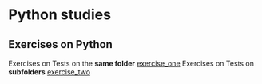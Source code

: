 # Python studies

## Exercises on Python

Exercises on Tests on the **same folder** [exercise_one](./exercise_one/README.md)
Exercises on Tests on **subfolders** [exercise_two](./exercise_two/README.md)


